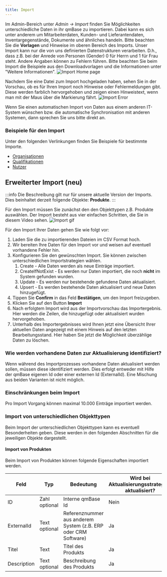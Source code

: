 ```yaml
---
title: Import
---
```


Im Admin-Bereich unter _Admin -> Import_ finden Sie Möglichkeiten unterschiedliche Daten in ihr qmBase zu importieren.
Dabei kann es sich unter anderem um Mitarbeiterdaten, Kunden- und Lieferantendaten, Inventargegenstände, Dokumente und ähnliches handeln.
Bitte beachten Sie die **Vorlagen** und Hinweise im oberen Bereich des Imports. Unser Import kann nur die von uns definierten Datenstrukturen verarbeiten.
D.h., dass z.B. bei der Anrede von Personen (Gender) 0 für Herrn und 1 für Frau steht. Andere Angaben können zu Fehlern führen.
Bitte beachten Sie beim Import die Beispiele aus den Downloadvorlagen und die Informationen unter "Weitere Informationen".
![Import Home page](https://caqadmin.blob.core.windows.net/public-screenshots/manual-screenshots/Screenshot%202022-02-03%20200124_importHome.png)

Nachdem Sie eine Datei zum Import hochgeladen haben, sehen Sie in der Vorschau, ob es für Ihren Import noch Hinweise oder Fehlermeldungen gibt.
Diese werden farblich hervorgehoben und zeigen einen Hinweistext, wenn man mit der Maus über die Markierung fährt.
![Import Error](https://caqadmin.blob.core.windows.net/public-screenshots/manual-screenshots/Screenshot%202022-02-03%20200200_importDetails.png)

Wenn Sie einen automatischen Import von Daten aus einem anderen IT-System wünschen bzw. die automatische Synchronisation mit anderen Systemen, dann sprechen Sie uns bitte direkt an.

### Beispiele für den Import

Unter den folgenden Verlinkungen finden Sie Beispiele für bestimmte Importe.

- [Organisationen](import-organisations)
- [Qualifikationen](import-qualifications)
- [Nutzer](import-user)

## Erweiterter Import (neu)

:::info Die Beschreibung gilt nur für unsere aktuelle Version der Imports. Dies beinhaltet derzeit folgende Objekte: **Produkte**.
:::

Für den Import müssen Sie zunächst den den Objekttypen z.B. Produkte auswählen.
Der Import besteht aus vier einfachen Schritten, die Sie in diesem Video sehen.
![Import gif](https://caqadmin.blob.core.windows.net/public-screenshots/manual-screenshots/importProducts.gif)

Für den Import Ihrer Daten gehen Sie wie folgt vor:

1. Laden Sie die zu importierenden Dateien im CSV Format hoch.
2. Wir bereiten Ihre Daten für den Import vor und weisen auf eventuell vorhandene Fehler hin.
3. Konfigurieren Sie den gewünschten Import. Sie können zwischen unterschiedlichen Importstrategien wählen.
   1. Create - Alle Daten werden als neue Einträge importiert.
   2. CreateIfNotExist - Es werden nur Daten importiert, die noch **nicht** im System gefunden wurden.
   3. Update - Es werden nur bestehende gefundene Daten aktualisiert.
   4. Upsert - Es werden bestehende Daten aktualisiert und neue Daten hinzugefügt.
4. Tippen Sie **Confirm** in das Feld **Bestätigen**, um den Import freizugeben.
5. Klicken Sie auf den Button **Import**
6. Nach erfolgtem Import wird aus der Importvorschau das Importergebnis. Hier werden die Zeilen, die hinzugefügt oder aktualisiert wurden hervorgehoben.
7. Unterhalb des Importergebnisses wird Ihnen jetzt eine Übersicht Ihrer aktuellen Daten angezeigt mit einem Hinweis auf den letzten Bearbeitungsstand.
   Hier haben Sie jetzt die Möglichkeit überzählige Daten zu löschen.

### Wie werden vorhandene Daten zur Aktualisierung identifiziert?

Wenn während des Importprozesses vorhandene Daten aktualisiert werden sollen, müssen diese identifiziert werden.
Dies erfolgt entweder mit Hilfe der qmBase eigenen Id oder einer externen Id (ExternalId). Eine Mischung aus beiden Varianten ist nicht möglich.

### Einschränkungen beim Import

Pro Import Vorgang können maximal 10.000 Einträge importiert werden.

### Import von unterschiedlichen Objekttypen

Beim Import der unterschiedlichen Objekttypen kann es eventuell Besonderheiten geben. Diese werden in den folgenden Abschnitten für die jeweiligen Objekte dargestellt.

#### Import von Produkten

Beim Import von Produkten können folgende Eigenschaften importiert werden.

| Feld        | Typ           | Bedeutung                                                      | Wird bei Aktualisierungsstrategien aktualisiert? |
| ----------- | ------------- | -------------------------------------------------------------- | ------------------------------------------------ |
| ID          | Zahl optional | Interne qmBase Id                                              | Nein                                             |
| ExternalId  | Text optional | Referenznummer aus anderem System (z.B. ERP oder CRM Software) | Ja                                               |
| Titel       | Text          | Titel des Produkts                                             | Ja                                               |
| Description | Text optional | Beschreibung des Produkts                                      | Ja                                               |
